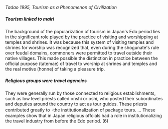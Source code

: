 
*Tadao 1995, Tourism as a Phenomenon of Civilization*
##### Tourism linked to mairi
The background of the popularization of tourism in Japan's Edo period lies in the significant role played by the practice of visiting and worshipping at temples and shrines. It was because this system of visiting temples and shrines for worship was recognized that, even during the shogunate's rule over feudal domains, commoners were permitted to travel outside their native villages. This made possible the distinction in practice between the official purpose (tatemae) of travel to worship at shrines and temples and the real motive (honne) of taking a pleasure trip.

##### Religious groups were travel agencies
They were generally run by those connected to religious establishments, such as low level priests called onshi or oshi, who posted their subordinates and deputies around the country to act as tour guides. These priests contributed greatly to ･the institutionalization of package tours. 
... These examples show that in Japan religious offcials had a role in institutionalizing the travel industry from before the Edo period.  (6)